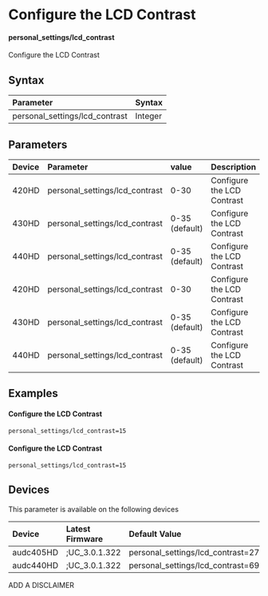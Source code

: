 ﻿---
description: Configure the LCD Contrast
search:
    keywords: ['personal_settings','lcd_contrast']
---

# Configure the LCD Contrast

#### personal_settings/lcd_contrast

Configure the LCD Contrast



## Syntax
| Parameter | Syntax |
| :--- | :--- |
|personal_settings/lcd_contrast | Integer|

## Parameters
|Device|Parameter|value|Description|
|:---|:---|:---|:---|
| 420HD | personal_settings/lcd_contrast | 0-30 | Configure the LCD Contrast |
| 430HD | personal_settings/lcd_contrast | 0-35 (default) | Configure the LCD Contrast |
| 440HD | personal_settings/lcd_contrast | 0-35 (default) | Configure the LCD Contrast |
| 420HD | personal_settings/lcd_contrast | 0-30 | Configure the LCD Contrast |
| 430HD | personal_settings/lcd_contrast | 0-35 (default) | Configure the LCD Contrast |
| 440HD | personal_settings/lcd_contrast | 0-35 (default) | Configure the LCD Contrast |

## Examples
#### Configure the LCD Contrast

```
personal_settings/lcd_contrast=15
```
#### Configure the LCD Contrast

```
personal_settings/lcd_contrast=15
```

## Devices
This parameter is available on the following devices

| Device | Latest Firmware | Default Value |
|:---|:---|:---|
| audc405HD | ;UC_3.0.1.322 | personal_settings/lcd_contrast=27 
| audc440HD | ;UC_3.0.1.322 | personal_settings/lcd_contrast=69 

ADD A DISCLAIMER
